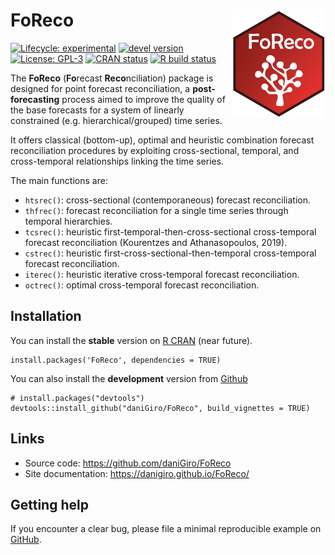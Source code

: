 
<!-- README.md is generated from README.Rmd. Please edit that file -->

FoReco <img src="man/figures/logo.svg" align="right" alt="logo" width="150" style = "border: none; float: right;">
==================================================================================================================

<!-- badges: start -->

[![Lifecycle:
experimental](https://img.shields.io/badge/lifecycle-experimental-orange.svg)](https://www.tidyverse.org/lifecycle/#experimental)
[![devel
version](https://img.shields.io/badge/devel%20version-0.1.0-blue.svg)](https://github.com/daniGiro/FoReco)
[![License:
GPL-3](https://img.shields.io/badge/license-GPL--3-forestgreen.svg)](https://cran.r-project.org/web/licenses/GPL-3)
[![CRAN
status](https://www.r-pkg.org/badges/version/FoReco)](https://CRAN.R-project.org/package=FoReco)
[![R build
status](https://github.com/daniGiro/FoReco/workflows/R-CMD-check/badge.svg)](https://github.com/daniGiro/FoReco/actions)
<!-- badges: end -->

The **FoReco** (**Fo**recast **Reco**nciliation) package is designed for
point forecast reconciliation, a **post-forecasting** process aimed to
improve the quality of the base forecasts for a system of linearly
constrained (e.g. hierarchical/grouped) time series.

It offers classical (bottom-up), optimal and heuristic combination
forecast reconciliation procedures by exploiting cross-sectional,
temporal, and cross-temporal relationships linking the time series.

The main functions are:

-   `htsrec()`: cross-sectional (contemporaneous) forecast
    reconciliation.
-   `thfrec()`: forecast reconciliation for a single time series through
    temporal hierarchies.
-   `tcsrec()`: heuristic first-temporal-then-cross-sectional
    cross-temporal forecast reconciliation (Kourentzes and
    Athanasopoulos, 2019).
-   `cstrec()`: heuristic first-cross-sectional-then-temporal
    cross-temporal forecast reconciliation.
-   `iterec()`: heuristic iterative cross-temporal forecast
    reconciliation.
-   `octrec()`: optimal cross-temporal forecast reconciliation.

Installation
------------

You can install the **stable** version on [R
CRAN](https://cran.r-project.org/) (near future).

    install.packages('FoReco', dependencies = TRUE)

You can also install the **development** version from
[Github](https://github.com/daniGiro/FoReco)

    # install.packages("devtools")
    devtools::install_github("daniGiro/FoReco", build_vignettes = TRUE)

Links
-----

-   Source code:
    <a href="https://github.com/daniGiro/FoReco" class="uri">https://github.com/daniGiro/FoReco</a>
-   Site documentation:
    <a href="https://danigiro.github.io/FoReco/" class="uri">https://danigiro.github.io/FoReco/</a>

Getting help
------------

If you encounter a clear bug, please file a minimal reproducible example
on [GitHub](https://github.com/daniGiro/FoReco/issues).
